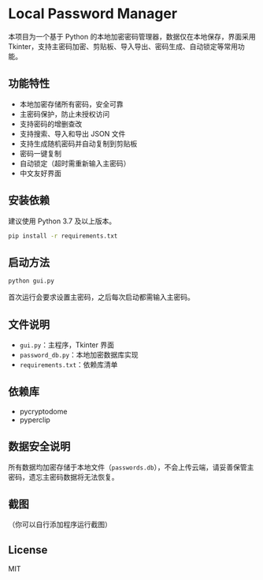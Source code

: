 # Local Password Manager

本项目为一个基于 Python 的本地加密密码管理器，数据仅在本地保存，界面采用 Tkinter，支持主密码加密、剪贴板、导入导出、密码生成、自动锁定等常用功能。

## 功能特性

- 本地加密存储所有密码，安全可靠
- 主密码保护，防止未授权访问
- 支持密码的增删查改
- 支持搜索、导入和导出 JSON 文件
- 支持生成随机密码并自动复制到剪贴板
- 密码一键复制
- 自动锁定（超时需重新输入主密码）
- 中文友好界面

## 安装依赖

建议使用 Python 3.7 及以上版本。

```bash
pip install -r requirements.txt
```

## 启动方法

```bash
python gui.py
```

首次运行会要求设置主密码，之后每次启动都需输入主密码。

## 文件说明

- `gui.py`：主程序，Tkinter 界面
- `password_db.py`：本地加密数据库实现
- `requirements.txt`：依赖库清单

## 依赖库

- pycryptodome
- pyperclip

## 数据安全说明

所有数据均加密存储于本地文件（`passwords.db`），不会上传云端，请妥善保管主密码，遗忘主密码数据将无法恢复。

## 截图

（你可以自行添加程序运行截图）

## License

MIT